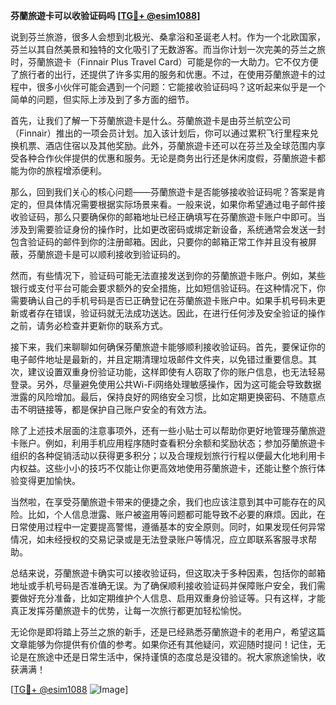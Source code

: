 **芬蘭旅遊卡可以收验证码吗 [[TG💪+ @esim1088](https://t.me/s/esim1088)]**

说到芬兰旅游，很多人会想到北极光、桑拿浴和圣诞老人村。作为一个北欧国家，芬兰以其自然美景和独特的文化吸引了无数游客。而当你计划一次完美的芬兰之旅时，芬蘭旅遊卡（Finnair Plus Travel Card）可能是你的一大助力。它不仅方便了旅行者的出行，还提供了许多实用的服务和优惠。不过，在使用芬蘭旅遊卡的过程中，很多小伙伴可能会遇到一个问题：它能接收验证码吗？这听起来似乎是一个简单的问题，但实际上涉及到了多方面的细节。

首先，让我们了解一下芬蘭旅遊卡是什么。芬蘭旅遊卡是由芬兰航空公司（Finnair）推出的一项会员计划。加入该计划后，你可以通过累积飞行里程来兑换机票、酒店住宿以及其他奖励。此外，芬蘭旅遊卡还可以在芬兰及全球范围内享受各种合作伙伴提供的优惠和服务。无论是商务出行还是休闲度假，芬蘭旅遊卡都能为你的旅程增添便利。

那么，回到我们关心的核心问题——芬蘭旅遊卡是否能够接收验证码呢？答案是肯定的，但具体情况需要根据实际场景来看。一般来说，如果你希望通过电子邮件接收验证码，那么只要确保你的邮箱地址已经正确填写在芬蘭旅遊卡账户中即可。当涉及到需要验证身份的操作时，比如更改密码或绑定新设备，系统通常会发送一封包含验证码的邮件到你的注册邮箱。因此，只要你的邮箱正常工作并且没有被屏蔽，芬蘭旅遊卡是可以顺利接收到验证码的。

然而，有些情况下，验证码可能无法直接发送到你的芬蘭旅遊卡账户。例如，某些银行或支付平台可能会要求额外的安全措施，比如短信验证码。在这种情况下，你需要确认自己的手机号码是否已正确登记在芬蘭旅遊卡账户中。如果手机号码未更新或者存在错误，验证码就无法成功送达。因此，在进行任何涉及安全验证的操作之前，请务必检查并更新你的联系方式。

接下来，我们来聊聊如何确保芬蘭旅遊卡能够顺利接收验证码。首先，要保证你的电子邮件地址是最新的，并且定期清理垃圾邮件文件夹，以免错过重要信息。其次，建议设置双重身份验证功能，这样即使有人窃取了你的账户信息，也无法轻易登录。另外，尽量避免使用公共Wi-Fi网络处理敏感操作，因为这可能会导致数据泄露的风险增加。最后，保持良好的网络安全习惯，比如定期更换密码、不随意点击不明链接等，都是保护自己账户安全的有效方法。

除了上述技术层面的注意事项外，还有一些小贴士可以帮助你更好地管理芬蘭旅遊卡账户。例如，利用手机应用程序随时查看积分余额和奖励状态；参加芬蘭旅遊卡组织的各种促销活动以获得更多积分；以及合理规划旅行行程以便最大化地利用卡内权益。这些小小的技巧不仅能让你更高效地使用芬蘭旅遊卡，还能让整个旅行体验变得更加愉快。

当然啦，在享受芬蘭旅遊卡带来的便捷之余，我们也应该注意到其中可能存在的风险。比如，个人信息泄露、账户被盗用等问题都可能导致不必要的麻烦。因此，在日常使用过程中一定要提高警惕，遵循基本的安全原则。同时，如果发现任何异常情况，如未经授权的交易记录或是无法登录账户等情况，应立即联系客服寻求帮助。

总结来说，芬蘭旅遊卡确实可以接收验证码，但这取决于多种因素，包括你的邮箱地址或手机号码是否准确无误。为了确保顺利接收验证码并保障账户安全，我们需要做好充分准备，比如定期维护个人信息、启用双重身份验证等。只有这样，才能真正发挥芬蘭旅遊卡的优势，让每一次旅行都更加轻松愉悦。

无论你是即将踏上芬兰之旅的新手，还是已经熟悉芬蘭旅遊卡的老用户，希望这篇文章能够为你提供有价值的参考。如果你还有其他疑问，欢迎随时提问！记住，无论是在旅途中还是日常生活中，保持谨慎的态度总是没错的。祝大家旅途愉快，收获满满！

[[TG💪+ @esim1088](https://t.me/s/esim1088) ![Image](https://i.postimg.cc/4NQfJmqS/Snipaste-2025-05-13-00-14-12.png)]